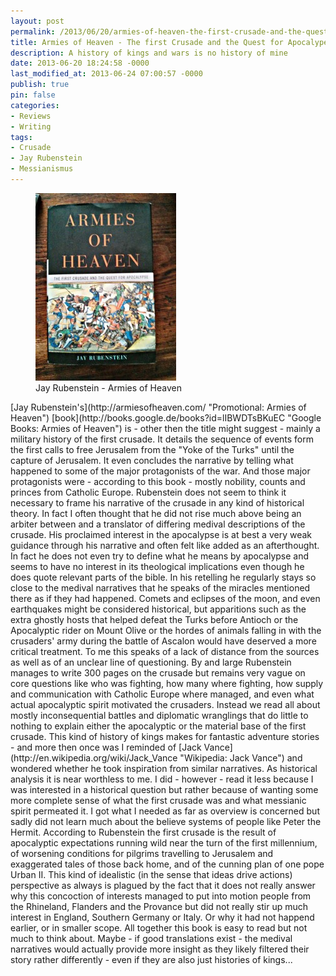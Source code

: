 ```yaml
---
layout: post
permalink: /2013/06/20/armies-of-heaven-the-first-crusade-and-the-quest-for-apocalype-by-jay-rubenstein/
title: Armies of Heaven - The first Crusade and the Quest for Apocalype by Jay Rubenstein
description: A history of kings and wars is no history of mine
date: 2013-06-20 18:24:58 -0000
last_modified_at: 2013-06-24 07:00:57 -0000
publish: true
pin: false
categories:
- Reviews
- Writing
tags:
- Crusade
- Jay Rubenstein
- Messianismus
---
```

<figure>
  <a href="/assets/wp-content/uploads/2013/06/armiesofheaven.jpg" target="_blank"><img src="/assets/wp-content/uploads/2013/06/armiesofheaven-225x300.jpg" alt="Jay Rubenstein - Armies of Heaven"></a>
  <figcaption>Jay Rubenstein - Armies of Heaven</figcaption>
</figure>
[Jay Rubenstein's](http://armiesofheaven.com/ "Promotional: Armies of Heaven") [book](http://books.google.de/books?id=lIBWDTsBKuEC "Google Books: Armies of Heaven") is - other then the title might suggest - mainly a military history of the first crusade. It details the sequence of events form the first calls to free Jerusalem from the "Yoke of the Turks" until the capture of Jerusalem. It even concludes the narrative by telling what happened to some of the major protagonists of the war. And those major protagonists were - according to this book - mostly nobility, counts and princes from Catholic Europe. Rubenstein does not seem to think it necessary to frame his narrative of the crusade in any kind of historical theory. In fact I often thought that he did not rise much above being an arbiter between and a translator of differing medival descriptions of the crusade. His proclaimed interest in the apocalypse is at best a very weak guidance through his narrative and often felt like added as an afterthought. In fact he does not even try to define what he means by apocalypse and seems to have no interest in its theological implications even though he does quote relevant parts of the bible. In his retelling he regularly stays so close to the medival narratives that he speaks of the miracles mentioned there as if they had happened. Comets and eclipses of the moon, and even earthquakes might be considered historical, but apparitions such as the extra ghostly hosts that helped defeat the Turks before Antioch or the Apocalyptic rider on Mount Olive or the hordes of animals falling in with the crusaders' army during the battle of Ascalon would have deserved a more critical treatment. To me this speaks of a lack of distance from the sources as well as of an unclear line of questioning. By and large Rubenstein manages to write 300 pages on the crusade but remains very vague on core questions like who was fighting, how many where fighting, how supply and communication with Catholic Europe where managed, and even what actual apocalyptic spirit motivated the crusaders. Instead we read all about mostly inconsequential battles and diplomatic wranglings that do little to nothing to explain either the apocalyptic or the material base of the first crusade. This kind of history of kings makes for fantastic adventure stories - and more then once was I reminded of [Jack Vance](http://en.wikipedia.org/wiki/Jack_Vance "Wikipedia: Jack Vance") and wondered whether he took inspiration from similar narratives. As historical analysis it is near worthless to me. I did - however - read it less because I was interested in a historical question but rather because of wanting some more complete sense of what the first crusade was and what messianic spirit permeated it. I got what I needed as far as overview is concerned but sadly did not learn much about the believe systems of people like Peter the Hermit. According to Rubenstein the first crusade is the result of apocalyptic expectations running wild near the turn of the first millennium, of worsening conditions for pilgrims travelling to Jerusalem and exaggerated tales of those back home, and of the cunning plan of one pope Urban II. This kind of idealistic (in the sense that ideas drive actions) perspective as always is plagued by the fact that it does not really answer why this concoction of interests managed to put into motion people from the Rhineland, Flanders and the Provance but did not really stir up much interest in England, Southern Germany or Italy. Or why it had not happend earlier, or in smaller scope. All together this book is easy to read but not much to think about. Maybe - if good translations exist - the medival narratives would actually provide more insight as they likely filtered their story rather differently - even if they are also just histories of kings...
